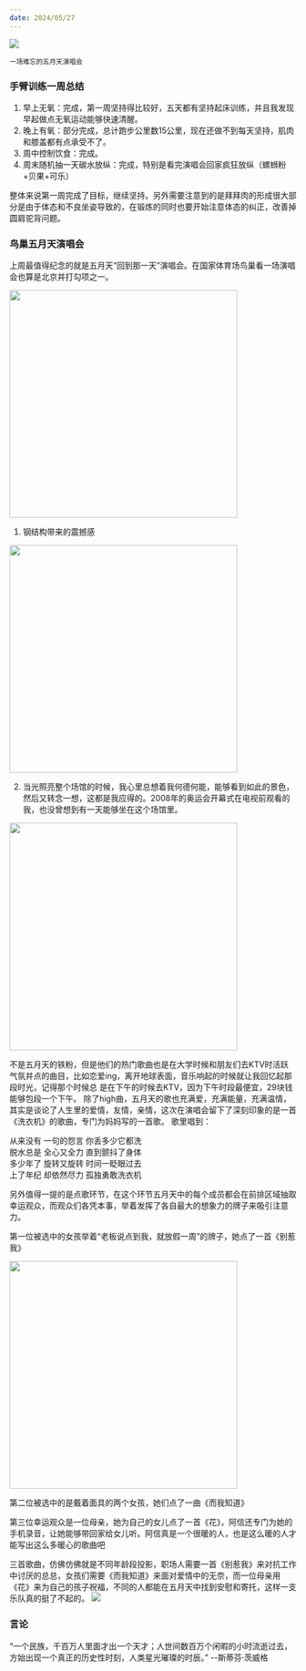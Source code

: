 ```yaml
---
date: 2024/05/27
---
```

<img src="https://cdn.xiaoqiuqiu.cn/20240527192314.png" />

<small>一场难忘的五月天演唱会</small>  

### 手臂训练一周总结

1. 早上无氧：完成，第一周坚持得比较好，五天都有坚持起床训练，并且我发现早起做点无氧运动能够快速清醒。
2. 晚上有氧：部分完成，总计跑步公里数15公里，现在还做不到每天坚持，肌肉和膝盖都有点承受不了。
3. 周中控制饮食：完成。
4. 周末随机抽一天碳水放纵：完成，特别是看完演唱会回家疯狂放纵（螺蛳粉+贝果+可乐）

整体来说第一周完成了目标，继续坚持。另外需要注意到的是拜拜肉的形成很大部分是由于体态和不良坐姿导致的，在锻炼的同时也要开始注意体态的纠正，改善掉圆肩驼背问题。

### 鸟巢五月天演唱会

上周最值得纪念的就是五月天“回到那一天”演唱会。在国家体育场鸟巢看一场演唱会也算是北京并打勾项之一。

<img src="https://cdn.xiaoqiuqiu.cn/20240527192521.png" width="400"/>

1. 钢结构带来的震撼感

<img src="https://cdn.xiaoqiuqiu.cn/20240527192434.png" width="400"/>

2. 当光照亮整个场馆的时候，我心里总想着我何德何能，能够看到如此的景色，然后又转念一想，这都是我应得的。2008年的奥运会开幕式在电视前观看的我，也没曾想到有一天能够坐在这个场馆里。

<img src="https://cdn.xiaoqiuqiu.cn/20240527192500.png" width="400"/>

不是五月天的铁粉，但是他们的热门歌曲也是在大学时候和朋友们去KTV时活跃气氛并点的曲目，比如恋爱ing，离开地球表面，音乐响起的时候就让我回忆起那段时光，记得那个时候总
是在下午的时候去KTV，因为下午时段最便宜，29块钱能够包段一个下午。
除了high曲，五月天的歌也充满爱，充满能量，充满温情，其实是谈论了人生里的爱情，友情，亲情，这次在演唱会留下了深刻印象的是一首《洗衣机》的歌曲，专门为妈妈写的一首歌。
歌里唱到：

从来没有 一句的怨言 你丢多少它都洗<br/>
脱水总是 全心又全力 直到颤抖了身体<br/>
多少年了 旋转又旋转 时间一眨眼过去<br/>
上了年纪 却依然尽力 孤独勇敢洗衣机<br/>

另外值得一提的是点歌环节，在这个环节五月天中的每个成员都会在前排区域抽取幸运观众，而观众们各凭本事，举着发挥了各自最大的想象力的牌子来吸引注意力。

第一位被选中的女孩举着“老板说点到我，就放假一周”的牌子，她点了一首《别惹我》

<img src="https://cdn.xiaoqiuqiu.cn/20240527200603.png" width="400"/>

第二位被选中的是戴着面具的两个女孩，她们点了一曲《而我知道》

第三位幸运观众是一位母亲，她为自己的女儿点了一首《花》，阿信还专门为她的手机录音，让她能够带回家给女儿听。阿信真是一个很暖的人，也是这么暖的人才能写出这么多暖心的歌曲吧

三首歌曲，仿佛仿佛就是不同年龄段投影，职场人需要一首《别惹我》来对抗工作中讨厌的总总，女孩们需要《而我知道》来面对爱情中的无奈，而一位母亲用《花》来为自己的孩子祝福，不同的人都能在五月天中找到安慰和寄托，这样一支乐队真的挺了不起的。
<img src="https://cdn.xiaoqiuqiu.cn/20240527200641.png" />

### 言论

“一个民族，千百万人里面才出一个天才；人世间数百万个闲暇的小时流逝过去，方始出现一个真正的历史性时刻，人类星光璀璨的时辰。”          --斯蒂芬·茨威格
